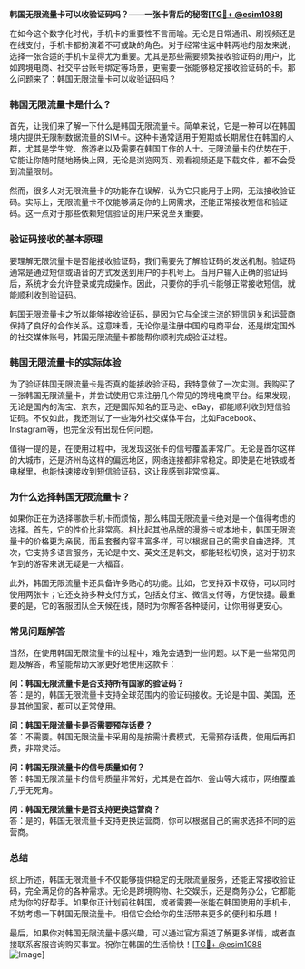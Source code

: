 **韩国无限流量卡可以收验证码吗？——一张卡背后的秘密[[TG💪+ @esim1088](https://t.me/s/esim1088)]**

在如今这个数字化时代，手机卡的重要性不言而喻。无论是日常通讯、刷视频还是在线支付，手机卡都扮演着不可或缺的角色。对于经常往返中韩两地的朋友来说，选择一张合适的手机卡显得尤为重要。尤其是那些需要频繁接收验证码的用户，比如跨境电商、社交平台账号绑定等场景，更需要一张能够稳定接收验证码的卡。那么问题来了：韩国无限流量卡可以收验证码吗？

### 韩国无限流量卡是什么？

首先，让我们来了解一下什么是韩国无限流量卡。简单来说，它是一种可以在韩国境内提供无限制数据流量的SIM卡。这种卡通常适用于短期或长期居住在韩国的人群，尤其是学生党、旅游者以及需要在韩国工作的人士。无限流量卡的优势在于，它能让你随时随地畅快上网，无论是浏览网页、观看视频还是下载文件，都不会受到流量限制。

然而，很多人对无限流量卡的功能存在误解，认为它只能用于上网，无法接收验证码。实际上，无限流量卡不仅能够满足你的上网需求，还能正常接收短信和验证码。这一点对于那些依赖短信验证的用户来说至关重要。

### 验证码接收的基本原理

要理解无限流量卡是否能接收验证码，我们需要先了解验证码的发送机制。验证码通常是通过短信或语音的方式发送到用户的手机号上。当用户输入正确的验证码后，系统才会允许登录或完成操作。因此，只要你的手机卡能够正常接收短信，就能顺利收到验证码。

韩国无限流量卡之所以能够接收验证码，是因为它与全球主流的短信网关和运营商保持了良好的合作关系。这意味着，无论你是注册中国的电商平台，还是绑定国外的社交媒体账号，韩国无限流量卡都能帮你顺利完成验证过程。

### 韩国无限流量卡的实际体验

为了验证韩国无限流量卡是否真的能接收验证码，我特意做了一次实测。我购买了一张韩国无限流量卡，并尝试使用它来注册几个常见的跨境电商平台。结果发现，无论是国内的淘宝、京东，还是国际知名的亚马逊、eBay，都能顺利收到短信验证码。不仅如此，我还测试了一些海外社交媒体平台，比如Facebook、Instagram等，也完全没有出现任何问题。

值得一提的是，在使用过程中，我发现这张卡的信号覆盖非常广。无论是首尔这样的大城市，还是济州岛这样的偏远地区，网络连接都非常稳定。即使是在地铁或者电梯里，也能快速接收到短信验证码，这让我感到非常惊喜。

### 为什么选择韩国无限流量卡？

如果你正在为选择哪款手机卡而烦恼，那么韩国无限流量卡绝对是一个值得考虑的选择。首先，它的性价比非常高。相比起其他品牌的漫游卡或本地卡，韩国无限流量卡的价格更为亲民，而且套餐内容丰富多样，可以根据自己的需求自由选择。其次，它支持多语言服务，无论是中文、英文还是韩文，都能轻松切换，这对于初来乍到的游客来说无疑是一大福音。

此外，韩国无限流量卡还具备许多贴心的功能。比如，它支持双卡双待，可以同时使用两张卡；它还支持多种支付方式，包括支付宝、微信支付等，方便快捷。最重要的是，它的客服团队全天候在线，随时为你解答各种疑问，让你用得更安心。

### 常见问题解答

当然，在使用韩国无限流量卡的过程中，难免会遇到一些问题。以下是一些常见问题及解答，希望能帮助大家更好地使用这款卡：

**问：韩国无限流量卡是否支持所有国家的验证码？**  
答：是的，韩国无限流量卡支持全球范围内的验证码接收。无论是中国、美国，还是其他国家，都可以正常使用。

**问：韩国无限流量卡是否需要预存话费？**  
答：不需要。韩国无限流量卡采用的是按需计费模式，无需预存话费，使用后再扣费，非常灵活。

**问：韩国无限流量卡的信号质量如何？**  
答：韩国无限流量卡的信号质量非常好，尤其是在首尔、釜山等大城市，网络覆盖几乎无死角。

**问：韩国无限流量卡是否支持更换运营商？**  
答：是的，韩国无限流量卡支持更换运营商，你可以根据自己的需求选择不同的运营商。

### 总结

综上所述，韩国无限流量卡不仅能够提供稳定的无限流量服务，还能正常接收验证码，完全满足你的各种需求。无论是跨境购物、社交娱乐，还是商务办公，它都能成为你的好帮手。如果你正计划前往韩国，或者需要一张能在韩国使用的手机卡，不妨考虑一下韩国无限流量卡。相信它会给你的生活带来更多的便利和乐趣！

最后，如果你对韩国无限流量卡感兴趣，可以通过官方渠道了解更多详情，或者直接联系客服咨询购买事宜。祝你在韩国的生活愉快！[[TG💪+ @esim1088](https://t.me/s/esim1088) ![Image](https://i.postimg.cc/4NQfJmqS/Snipaste-2025-05-13-00-14-12.png)]